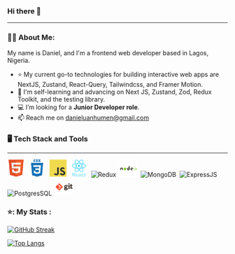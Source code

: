 ### Hi there 👋

---
### :man_technologist: About Me:
My name is Daniel, and I'm a frontend web developer based in Lagos, Nigeria.

- ⭐ My current go-to technologies for building interactive web apps are NextJS, Zustand, React-Query, Tailwindcss, and Framer Motion.
- 📄 I'm self-learning and advancing on Next JS, Zustand, Zod, Redux Toolkit, and the testing library.
- 💻 I’m looking for a **Junior Developer role**.
- 📫 Reach me on <a href="mailto:danieluanhumen@gmail.com" target="_blank">danieluanhumen@gmail.com</a>

### 🖥️ Tech Stack and Tools
---
<div>
  <img src="https://github.com/devicons/devicon/blob/master/icons/html5/html5-original.svg" title="HTML5" alt="HTML" width="40" height="40"/>&nbsp;
  <img src="https://github.com/devicons/devicon/blob/master/icons/css3/css3-plain-wordmark.svg"  title="CSS3" alt="CSS" width="40" height="40"/>&nbsp;
   <img src="https://github.com/devicons/devicon/blob/master/icons/javascript/javascript-original.svg" title="JavaScript" alt="JavaScript" width="40" height="40"/>&nbsp;
  <img src="https://github.com/devicons/devicon/blob/master/icons/react/react-original-wordmark.svg" title="React" alt="React" width="40" height="40"/>&nbsp;
  <img src="https://cdn.jsdelivr.net/gh/devicons/devicon/icons/redux/redux-original.svg" title="Redux" alt="Redux" width="40" height="40" />&nbsp;
  <img src="https://github.com/devicons/devicon/blob/master/icons/nodejs/nodejs-original-wordmark.svg" title="NodeJS" alt="NodeJS" width="40" height="40"/>&nbsp;
  <img src="https://cdn.jsdelivr.net/gh/devicons/devicon/icons/mongodb/mongodb-original-wordmark.svg" title="MongoDB" alt="MongoDB" width="60" height="60" />&nbsp;
  <img src="https://cdn.jsdelivr.net/gh/devicons/devicon/icons/express/express-original.svg" title="ExpressJS" alt="ExpressJS" width="40" height="40" />&nbsp;
  <img src="https://cdn.jsdelivr.net/gh/devicons/devicon/icons/postgresql/postgresql-original-wordmark.svg" title="PostgresSQL" alt="PostgresSQL" width="40" height="40" />&nbsp;
  <img src="https://github.com/devicons/devicon/blob/master/icons/git/git-original-wordmark.svg" title="Git" **alt="Git" width="40" height="40"/>
</div>

### ⭐: My Stats :

[![GitHub Streak](http://github-readme-streak-stats.herokuapp.com?user=Danielzeal&theme=dark&background=000000)](https://git.io/streak-stats)

[![Top Langs](https://github-readme-stats.vercel.app/api/top-langs/?username=DanielZeal&layout=compact&theme=vision-friendly-dark)](https://github.com/anuraghazra/github-readme-stats)
<!--
**Danielzeal/Danielzeal** is a ✨ _special_ ✨ repository because its `README.md` (this file) appears on your GitHub profile.

Here are some ideas to get you started:

- 🔭 I’m currently working on ...
- 🌱 I’m currently learning ...
- 👯 I’m looking to collaborate on ...
- 🤔 I’m looking for help with ...
- 💬 Ask me about ...
- 📫 How to reach me: ...
- 😄 Pronouns: ...
- ⚡ Fun fact: ...
-->
